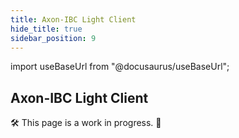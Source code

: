 ```yaml
---
title: Axon-IBC Light Client
hide_title: true
sidebar_position: 9
---
```


import useBaseUrl from "@docusaurus/useBaseUrl";

## Axon-IBC Light Client

🛠 This page is a work in progress. 🚧
